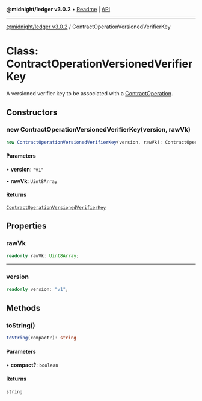 **@midnight/ledger v3.0.2** • [Readme](../README.md) \| [API](../globals.md)

***

[@midnight/ledger v3.0.2](../README.md) / ContractOperationVersionedVerifierKey

# Class: ContractOperationVersionedVerifierKey

A versioned verifier key to be associated with a [ContractOperation](ContractOperation.md).

## Constructors

### new ContractOperationVersionedVerifierKey(version, rawVk)

```ts
new ContractOperationVersionedVerifierKey(version, rawVk): ContractOperationVersionedVerifierKey
```

#### Parameters

• **version**: `"v1"`

• **rawVk**: `Uint8Array`

#### Returns

[`ContractOperationVersionedVerifierKey`](ContractOperationVersionedVerifierKey.md)

## Properties

### rawVk

```ts
readonly rawVk: Uint8Array;
```

***

### version

```ts
readonly version: "v1";
```

## Methods

### toString()

```ts
toString(compact?): string
```

#### Parameters

• **compact?**: `boolean`

#### Returns

`string`
